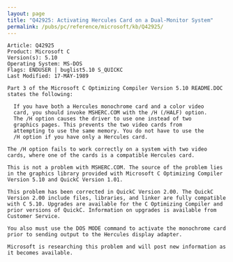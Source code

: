 ```yaml
---
layout: page
title: "Q42925: Activating Hercules Card on a Dual-Monitor System"
permalink: /pubs/pc/reference/microsoft/kb/Q42925/
---
```


	Article: Q42925
	Product: Microsoft C
	Version(s): 5.10
	Operating System: MS-DOS
	Flags: ENDUSER | buglist5.10 S_QUICKC
	Last Modified: 17-MAY-1989
	
	Part 3 of the Microsoft C Optimizing Compiler Version 5.10 README.DOC
	states the following:
	
	  If you have both a Hercules monochrome card and a color video
	  card, you should invoke MSHERC.COM with the /H (/HALF) option.
	  The /H option causes the driver to use one instead of two
	  graphics pages. This prevents the two video cards from
	  attempting to use the same memory. You do not have to use the
	  /H option if you have only a Hercules card.
	
	The /H option fails to work correctly on a system with two video
	cards, where one of the cards is a compatible Hercules card.
	
	This is not a problem with MSHERC.COM. The source of the problem lies
	in the graphics library provided with Microsoft C Optimizing Compiler
	Version 5.10 and QuickC Version 1.01.
	
	This problem has been corrected in QuickC Version 2.00. The QuickC
	Version 2.00 include files, libraries, and linker are fully compatible
	with C 5.10. Upgrades are available for the C Optimizing Compiler and
	prior versions of QuickC. Information on upgrades is available from
	Customer Service.
	
	You also must use the DOS MODE command to activate the monochrome card
	prior to sending output to the Hercules display adapter.
	
	Microsoft is researching this problem and will post new information as
	it becomes available.
